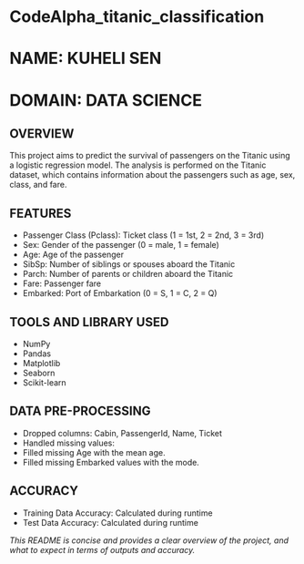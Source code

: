 # CodeAlpha_titanic_classification
# NAME: KUHELI SEN
# DOMAIN: DATA SCIENCE

## OVERVIEW
This project aims to predict the survival of passengers on the Titanic using a logistic regression model. The analysis is performed on the Titanic dataset, which contains information about the passengers such as age, sex, class, and fare.

## FEATURES
* Passenger Class (Pclass): Ticket class (1 = 1st, 2 = 2nd, 3 = 3rd)
* Sex: Gender of the passenger (0 = male, 1 = female)
* Age: Age of the passenger
* SibSp: Number of siblings or spouses aboard the Titanic
* Parch: Number of parents or children aboard the Titanic
* Fare: Passenger fare
* Embarked: Port of Embarkation (0 = S, 1 = C, 2 = Q)

## TOOLS AND LIBRARY USED
* NumPy
* Pandas
* Matplotlib
* Seaborn
* Scikit-learn

## DATA PRE-PROCESSING
* Dropped columns: Cabin, PassengerId, Name, Ticket
* Handled missing values:
* Filled missing Age with the mean age.
* Filled missing Embarked values with the mode.

## ACCURACY
* Training Data Accuracy: Calculated during runtime
* Test Data Accuracy: Calculated during runtime


_This README is concise and provides a clear overview of the project, and what to expect in terms of outputs and accuracy._
